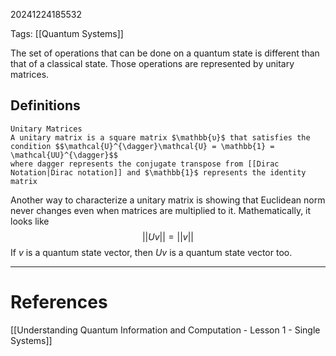 20241224185532

Tags: [[Quantum Systems]]

The set of operations that can be done on a quantum state is different than that of a classical state. Those operations are represented by unitary matrices. 

## Definitions
```ad-info
Unitary Matrices
A unitary matrix is a square matrix $\mathbb{υ}$ that satisfies the condition $$\mathcal{U}^{\dagger}\mathcal{U} = \mathbb{1} = \mathcal{UU}^{\dagger}$$
where dagger represents the conjugate transpose from [[Dirac Notation|Dirac notation]] and $\mathbb{1}$ represents the identity matrix
```
Another way to characterize a unitary matrix is showing that Euclidean norm never changes even when matrices are multiplied to it. Mathematically, it looks like $$||Uv|| = ||v||$$If $v$ is a quantum state vector, then $Uv$ is a quantum state vector too. 
___
# References
[[Understanding Quantum Information and Computation - Lesson 1 - Single Systems]]
